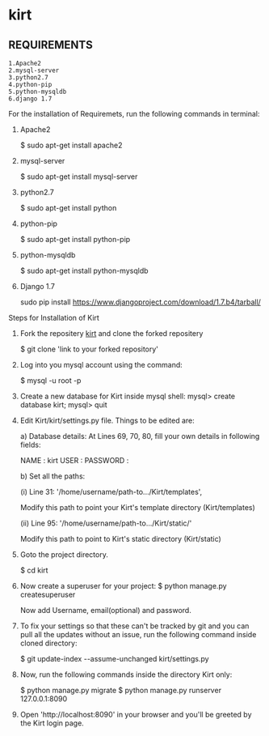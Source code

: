kirt
====

REQUIREMENTS
------------
    1.Apache2
    2.mysql-server
    3.python2.7
    4.python-pip
    5.python-mysqldb
    6.django 1.7

For the installation of Requiremets, run the following commands in terminal:

1) Apache2
    
     $ sudo apt-get install apache2
     
2) mysql-server
    
    $ sudo apt-get install mysql-server
    
3) python2.7
    
    $ sudo apt-get install python
    
4) python-pip

    $ sudo apt-get install python-pip

5) python-mysqldb
    
    $ sudo apt-get install python-mysqldb

6) Django 1.7
    
    sudo pip install https://www.djangoproject.com/download/1.7.b4/tarball/


Steps for Installation of Kirt

1) Fork the repositery [kirt](https://github.com/KamalKaur/Kirt) and clone the forked repositery
    
    $ git clone 'link to your forked repository'

2) Log into you mysql account using the command:
    
    $ mysql -u root -p

3) Create a new database for Kirt inside mysql shell:
    mysql> create database kirt;
    mysql> quit

4) Edit Kirt/kirt/settings.py file. Things to be edited are:

    a) Database details: At Lines 69, 70, 80, fill your own details in following fields:
    
    NAME : kirt
    USER : <Your MySQL username>
    PASSWORD : <Your MySQl password>

    b) Set all the paths: 

    (i) Line 31: '/home/username/path-to.../Kirt/templates',

    Modify this path to point your Kirt's template directory (Kirt/templates)

    (ii) Line 95: '/home/username/path-to.../Kirt/static/'

    Modify this path to point to Kirt's static directory (Kirt/static) 
    
4) Goto the project directory. 
    
    $ cd kirt

5) Now create a superuser for your project:
    $ python manage.py createsuperuser
   
   Now add Username, email(optional) and password.

6) To fix your settings so that these can't be tracked by git and you can pull all the updates without an issue, run the following command inside cloned directory:

    $ git update-index --assume-unchanged kirt/settings.py


7) Now, run the following commands inside the directory Kirt only:

    $ python manage.py migrate
    $ python manage.py runserver 127.0.0.1:8090
    
8) Open 'http://localhost:8090' in your browser and you'll be greeted by the Kirt login page.
